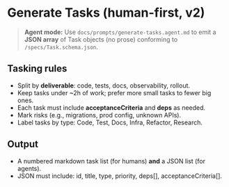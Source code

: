# Generate Tasks (human-first, v2)

> **Agent mode:** Use `docs/prompts/generate-tasks.agent.md` to emit a **JSON array** of Task objects (no prose) conforming to `/specs/Task.schema.json`.

## Tasking rules
- Split by **deliverable**: code, tests, docs, observability, rollout.
- Keep tasks under ~2h of work; prefer more small tasks to fewer big ones.
- Each task must include **acceptanceCriteria** and **deps** as needed.
- Mark risks (e.g., migrations, prod config, unknown APIs).
- Label tasks by type: Code, Test, Docs, Infra, Refactor, Research.

## Output
- A numbered markdown task list (for humans) **and** a JSON list (for agents).
- JSON must include: id, title, type, priority, deps[], acceptanceCriteria[].
